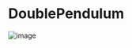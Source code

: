 # DoublePendulum


![image](https://github.com/AhmedAlmijbari/DoublePendulum/assets/62302631/104fd34b-3ec2-4a72-94b7-e5121d3828ac)
